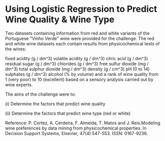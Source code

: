 # Using Logistic Regression to Predict Wine Quality & Wine Type

Two datasets containing information from red and white variants of the Portuguese "Vinho Verde" wine were provided for the challenge. The red and white wine datasets each contain results from physicochemical tests of the wines:

fixed acidity (g / dm^3)
volatile acidity (g / dm^3)
citric acid (g / dm^3)
residual sugar (g / dm^3)
chlorides (g / dm^3)
free sulfur dioxide (mg / dm^3)
total sulphur dioxide (mg / dm^3)
density (g / cm^3)
pH (0 to 14)
sulphates (g / dm^3)
alcohol (% by volume)
and a rank of wine quality from 1 (very poor) to 10 (excellent) based on a sensory analysis carried out by wine experts.

The aims of the challenge were to:

(i) Determine the factors that predict wine quality

(ii) Determine the factors that predict wine type (red or white)

Reference: P. Cortez, A. Cerdeira, F. Almeida, T. Matos and J. Reis.Modeling wine preferences by data mining from physicochemical properties. In Decision Support Systems, Elsevier, 47(4):547-553. ISSN: 0167-9236.
